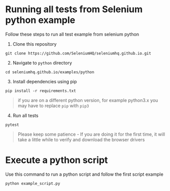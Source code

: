 # Running all tests from Selenium python example

Follow these steps to run all test example from selenium python

1. Clone this repository

```
git clone https://github.com/SeleniumHQ/seleniumhq.github.io.git
```

2. Navigate to `python` directory

```
cd seleniumhq.github.io/examples/python
```

3. Install dependencies using pip

```
pip install -r requirements.txt
```
> if you are on a different python version, for example python3.x you may have to replace `pip` with `pip3`

4. Run all tests

```
pytest
```

> Please keep some patience - If you are doing it for the first time, it will take a little while to verify and download the browser drivers

# Execute a python script

Use this command to run a python script and follow the first script example

```
python example_script.py
```